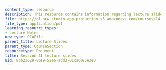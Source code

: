 ```yaml
---
content_type: resource
description: This resource contains information regarding lecture slide 11.
file: https://ol-ocw-studio-app-production.s3.amazonaws.com/courses/14-581-international-economics-i-spring-2013/8bb23629861952e6add301ca6025e3e0_MIT14_581S13_Lecslides11.pdf
file_type: application/pdf
learning_resource_types:
- Lecture Notes
ocw_type: OCWFile
parent_title: Lecture Slides
parent_type: CourseSection
resourcetype: Document
title: Session 11 lecture slides
uid: 8bb23629-8619-52e6-add3-01ca6025e3e0
---
```

